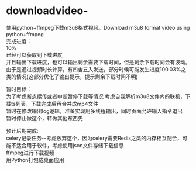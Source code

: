 # downloadvideo-
使用python+ffmpeg下载m3u8格式视频。Download m3u8 format video using python+ffmpeg  
完成进度：  
10%  
已经可以获取到下载进度  
并且输出下载进度，也可以输出剩余需要下载时间，但是剩余下载时间会有波动。  
由于是通过视频时长计算，有四舍五入发送，部分时候可能发生进度100.03%之类的情况(这部分优化了输出提示，提示剩余下载时间不明)  

暂时目标：  
为了考虑断点续传或者中断暂停下载等情况
考虑自我解析m3u8文件内的联机，下载ts列表，下载完成后再合并成mp4文件  
暂时在修改输出log逻辑，准备实现用多线程输出，同时页面允许输入指令退出  
暂时停止做这个，转做其他东西先

预计后期完成:  
celery记录任务--考虑放弃这个，因为celery需要Redis之类的内存相互配合，可能不适合用于软件，考虑使用json文件存储下载信息    
ffmpeg进行下载视频  
用Python打包成桌面应用
